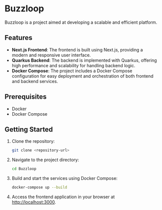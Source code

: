 # Buzzloop

Buzzloop is a project aimed at developing a scalable and efficient platform.

## Features

- **Next.js Frontend**: The frontend is built using Next.js, providing a modern and responsive user interface.
- **Quarkus Backend**: The backend is implemented with Quarkus, offering high performance and scalability for handling backend logic.
- **Docker Compose**: The project includes a Docker Compose configuration for easy deployment and orchestration of both frontend and backend services.

## Prerequisites

- Docker
- Docker Compose

## Getting Started

1. Clone the repository:

    ```bash
    git clone <repository-url>
    ```

2. Navigate to the project directory:

    ```bash
    cd Buzzloop
    ```

3. Build and start the services using Docker Compose:

    ```bash
    docker-compose up --build
    ```

4. Access the frontend application in your browser at [http://localhost:3000](http://localhost:3000).

